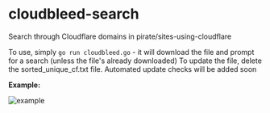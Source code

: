 # cloudbleed-search
Search through Cloudflare domains in pirate/sites-using-cloudflare

To use, simply `go run cloudbleed.go` - it will download the file and prompt for a search (unless the file's already downloaded)
To update the file, delete the sorted_unique_cf.txt file. Automated update checks will be added soon

**Example:**

![example](https://phineas.io/screenshots/1sizl.png)
